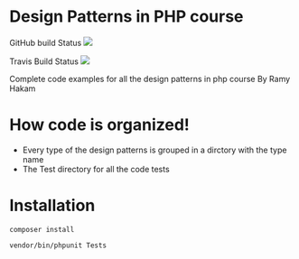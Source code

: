 # Design Patterns in PHP course
GitHub build Status
![](https://github.com/MOSALAH-CODE/DesignPatternsCourse-1//workflows/build/badge.svg)

Travis Build Status
![](https://app.travis-ci.com/MOSALAH-CODE/DesignPatternsCourse-1.svg?branch=master)


Complete code examples for  all the design patterns in php course By Ramy Hakam

# How code is organized!

  - Every type of the design patterns  is grouped in a dirctory with the type name 
  - The Test directory for all the code tests

# Installation

`composer install`

`vendor/bin/phpunit Tests`
